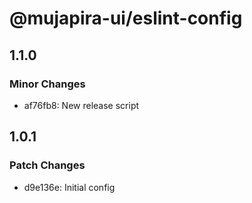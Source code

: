 # @mujapira-ui/eslint-config

## 1.1.0

### Minor Changes

- af76fb8: New release script

## 1.0.1

### Patch Changes

- d9e136e: Initial config
